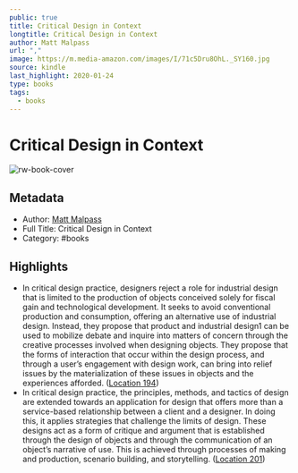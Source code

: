 ```yaml
---
public: true
title: Critical Design in Context
longtitle: Critical Design in Context
author: Matt Malpass
url: ","
image: https://m.media-amazon.com/images/I/71c5Dru8OhL._SY160.jpg
source: kindle
last_highlight: 2020-01-24
type: books
tags:
  - books
---
```

# Critical Design in Context

![rw-book-cover](https://m.media-amazon.com/images/I/71c5Dru8OhL._SY160.jpg)

## Metadata
- Author: [Matt Malpass](Matt%20Malpass.md)
- Full Title: Critical Design in Context
- Category: #books

## Highlights
- In critical design practice, designers reject a role for industrial design that is limited to the production of objects conceived solely for fiscal gain and technological development. It seeks to avoid conventional production and consumption, offering an alternative use of industrial design. Instead, they propose that product and industrial design1 can be used to mobilize debate and inquire into matters of concern through the creative processes involved when designing objects. They propose that the forms of interaction that occur within the design process, and through a user’s engagement with design work, can bring into relief issues by the materialization of these issues in objects and the experiences afforded. ([Location 194](https://readwise.io/to_kindle?action=open&asin=B01N68UGD8&location=194))
- In critical design practice, the principles, methods, and tactics of design are extended towards an application for design that offers more than a service-based relationship between a client and a designer. In doing this, it applies strategies that challenge the limits of design. These designs act as a form of critique and argument that is established through the design of objects and through the communication of an object’s narrative of use. This is achieved through processes of making and production, scenario building, and storytelling. ([Location 201](https://readwise.io/to_kindle?action=open&asin=B01N68UGD8&location=201))
